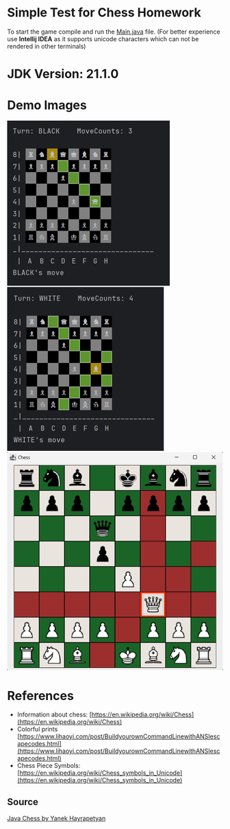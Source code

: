 # Simple Test for Chess Homework
To start the game compile and run the [Main.java](./am/aua/chess/Main.java) file. (For better experience use **Intellij IDEA** as it supports unicode characters which can not be rendered in other terminals)
# JDK Version: 21.1.0
# Demo Images
![CLI Demo Image1](./.media/chess_demo.png)
![CLI Demo Image2](./.media/chess_demo_1.png)
![UI Demo Image3](./.media/chess_UI_demo_1.png)

# References
- Information about chess: [https://en.wikipedia.org/wiki/Chess](https://en.wikipedia.org/wiki/Chess)
- Colorful prints [https://www.lihaoyi.com/post/BuildyourownCommandLinewithANSIescapecodes.html](https://www.lihaoyi.com/post/BuildyourownCommandLinewithANSIescapecodes.html)
- Chess Piece Symbols: [https://en.wikipedia.org/wiki/Chess_symbols_in_Unicode](https://en.wikipedia.org/wiki/Chess_symbols_in_Unicode)

## Source
[Java Chess by Yanek Hayrapetyan](https://github.com/YanekHay/JavaChessCLI)


